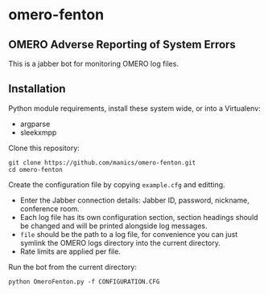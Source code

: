omero-fenton
===========

OMERO Adverse Reporting of System Errors
----------------------------------------

This is a jabber bot for monitoring OMERO log files.

Installation
------------

Python module requirements, install these system wide, or into a Virtualenv:

* argparse
* sleekxmpp

Clone this repository:

```
git clone https://github.com/manics/omero-fenton.git
cd omero-fenton
```

Create the configuration file by copying `example.cfg` and editting.

* Enter the Jabber connection details: Jabber ID, password, nickname, conference room.
* Each log file has its own configuration section, section headings should be changed and will be printed alongside log messages.
* `file` should be the path to a log file, for convenience you can just symlink the OMERO logs directory into the current directory.
* Rate limits are applied per file.

Run the bot from the current directory:

```
python OmeroFenton.py -f CONFIGURATION.CFG
```
